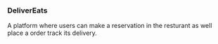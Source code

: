 ### DeliverEats

A platform where users can make a reservation in the resturant as well place a order track its delivery.
